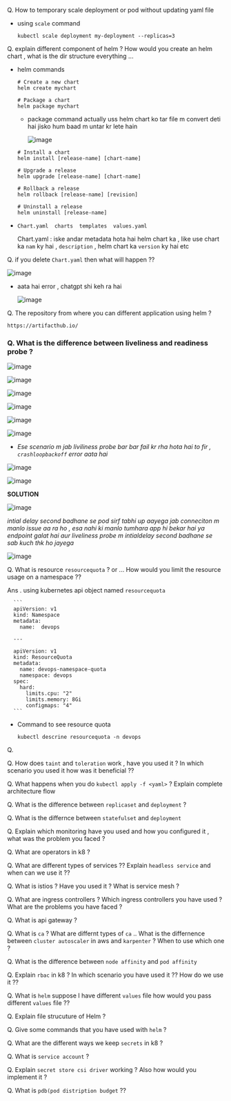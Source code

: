 Q. How to temporary scale deployment or pod without updating yaml file 

- using `scale` command
  
  ```
  kubectl scale deployment my-deployment --replicas=3
  ```

Q. explain different component of helm ? How would you create an helm chart , what is the dir structure everything ...

  - helm commands

    ```
    # Create a new chart
    helm create mychart
    
    # Package a chart
    helm package mychart
    ```

    - package command actually uss helm chart ko tar file m convert deti hai jisko hum baad m untar kr lete hain 

      ![image](https://github.com/user-attachments/assets/97076da3-892e-4404-870b-90a7eb1d939d)


    ```
    # Install a chart
    helm install [release-name] [chart-name]
    
    # Upgrade a release
    helm upgrade [release-name] [chart-name]
    
    # Rollback a release
    helm rollback [release-name] [revision]
    
    # Uninstall a release
    helm uninstall [release-name]
    ```



  -  ```
     Chart.yaml  charts  templates  values.yaml
     ```

     Chart.yaml : iske andar metadata hota hai helm chart ka , like use chart ka `nam` ky hai , `description` , helm chart ka `version` ky hai etc

Q. if you delete `Chart.yaml` then what will happen ?? 

![image](https://github.com/user-attachments/assets/779dab28-820c-422d-8fbf-4aba24d1f2e5)

- aata hai error , chatgpt shi keh ra hai

  ![image](https://github.com/user-attachments/assets/82dd384c-7900-4937-99bd-3d15e007bbb1)


Q. The repository from where you can different application using helm  ? 

```
https://artifacthub.io/
```

### Q. What is the difference between liveliness and readiness probe ?

![image](https://github.com/user-attachments/assets/65e90063-301a-4c79-9204-530ecdd2734c)

![image](https://github.com/user-attachments/assets/84a116ad-d9ca-4c43-b2b5-30d70b836d08)

![image](https://github.com/user-attachments/assets/483d404e-72ed-4ea2-850e-de0c2a0faa54)

![image](https://github.com/user-attachments/assets/ec386457-723d-4922-92ed-0505c04012be)

![image](https://github.com/user-attachments/assets/96e50609-4d6d-46c8-8c68-a4122592b6b9)


![image](https://github.com/user-attachments/assets/e42ae0a8-359e-4ce4-977e-52bd7261ad3f)

- *Ese scenario m jab liviliness probe bar bar fail kr rha hota hai to fir , `crashloopbackoff` error aata hai*

![image](https://github.com/user-attachments/assets/ed6653f1-f082-4c31-8d05-aa4a32b2395b)

![image](https://github.com/user-attachments/assets/721c0faa-eb79-4845-ae24-87a161c383ae)

**SOLUTION**

![image](https://github.com/user-attachments/assets/64131c6d-9464-46fa-8eb8-8cc687819608)

*intial delay second badhane se pod sirf tabhi up aayega jab conneciton m manlo issue aa ra ho , esa nahi ki manlo tumhara app hi bekar hai ya endpoint galat hai aur liveliness probe m intialdelay second badhane se sab kuch thk ho jayega*

![image](https://github.com/user-attachments/assets/0176df39-8aeb-41f6-921a-99b38a6e6830)





Q. What is resource `resourcequota` ? or ... How would you limit the resource usage on a namespace ??

Ans . using kubernetes api object named `resourcequota`

      ```
      apiVersion: v1
      kind: Namespace
      metadata:
        name:  devops
      
      ---
      
      apiVersion: v1
      kind: ResourceQuota
      metadata:
        name: devops-namespace-quota
        namespace: devops
      spec:
        hard:
          limits.cpu: "2"
          limits.memory: 8Gi
          configmaps: "4"
      ```

   - Command to see resource quota

     ```
     kubectl descrine resourcequota -n devops
     ```

Q. 

Q. How does `taint` and `toleration` work , have you used it ? In which scenario you used it how was it beneficial ??


Q. What happens when you do `kubectl apply -f <yaml>` ? Explain complete architecture flow 

Q. What is the difference between `replicaset` and `deployment` ?  

Q. What is the differnce between `statefulset` and `deployment`

Q. Explain which monitoring have you used and how you configured it , what was the problem you faced ? 

Q. What are operators in k8 ? 

Q. What are different types of services ?? Explain `headless service` and when can we use it ??

Q. What is istios ? Have you used it ? What is service mesh ? 

Q. What are ingress controllers ? Which ingress controllers you have used ? What are the problems you have faced ? 

Q. What is api gateway ?

Q. What is `ca` ? What are differnt types of `ca` .. What is the differnence between `cluster autoscaler` in aws and `karpenter` ? When to use which one ?

Q. What is the difference between `node affinity` and `pod affinity`

Q. Explain `rbac` in k8 ? In which scenario you have used it ?? How do we use it ??

Q. What is `helm` suppose I have different `values` file how would you pass different `values` file ??


Q. Explain file strucuture of Helm ? 

Q. Give some commands that you have used with `helm` ? 

Q. What are the different ways we keep `secrets` in k8 ? 

Q. What is `service account`  ?

Q. Explain `secret store csi driver` working ? Also how would you implement it ? 

Q. What is `pdb(pod distription budget` ?? 

